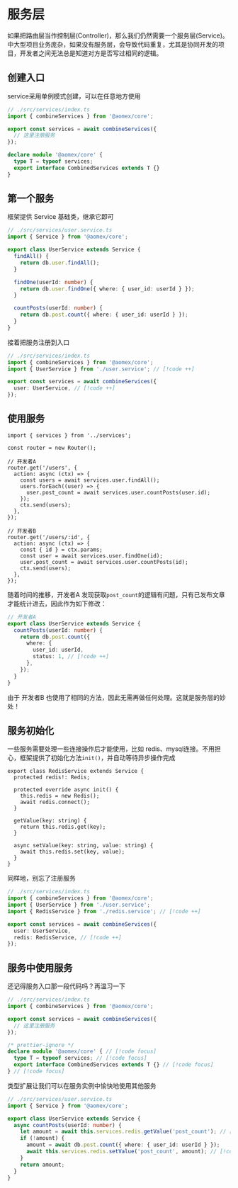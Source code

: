 # 服务层

如果把路由层当作控制层(Controller)，那么我们仍然需要一个服务层(Service)。中大型项目业务庞杂，如果没有服务层，会导致代码重复，尤其是协同开发的项目，开发者之间无法总是知道对方是否写过相同的逻辑。

## 创建入口

service采用单例模式创建，可以在任意地方使用

```typescript
// ./src/services/index.ts
import { combineServices } from '@aomex/core';

export const services = await combineServices({
  // 这里注册服务
});

declare module '@aomex/core' {
  type T = typeof services;
  export interface CombinedServices extends T {}
}
```

## 第一个服务

框架提供 Service 基础类，继承它即可

```typescript
// ./src/services/user.service.ts
import { Service } from '@aomex/core';

export class UserService extends Service {
  findAll() {
    return db.user.findAll();
  }

  findOne(userId: number) {
    return db.user.findOne({ where: { user_id: userId } });
  }

  countPosts(userId: number) {
    return db.post.count({ where: { user_id: userId } });
  }
}
```

接着把服务注册到入口

```typescript
// ./src/services/index.ts
import { combineServices } from '@aomex/core';
import { UserService } from './user.service'; // [!code ++]

export const services = await combineServices({
  user: UserService, // [!code ++]
});
```

## 使用服务

```typescript{1,10,21}
import { services } from '../services';

const router = new Router();

// 开发者A
router.get('/users', {
  action: async (ctx) => {
    const users = await services.user.findAll();
    users.forEach((user) => {
      user.post_count = await services.user.countPosts(user.id);
    });
    ctx.send(users);
  },
});

// 开发者B
router.get('/users/:id', {
  action: async (ctx) => {
    const { id } = ctx.params;
    const user = await services.user.findOne(id);
    user.post_count = await services.user.countPosts(id);
    ctx.send(users);
  },
});
```

随着时间的推移，开发者A 发现获取`post_count`的逻辑有问题，只有已发布文章才能统计进去，因此作为如下修改：

```typescript
// 开发者A
export class UserService extends Service {
  countPosts(userId: number) {
    return db.post.count({
      where: {
        user_id: userId,
        status: 1, // [!code ++]
      },
    });
  }
}
```

由于 开发者B 也使用了相同的方法，因此无需再做任何处理。这就是服务层的妙处！

## 服务初始化

一些服务需要处理一些连接操作后才能使用，比如 redis、mysql连接。不用担心，框架提供了初始化方法`init()`，并自动等待异步操作完成

```typescript{4-7}
export class RedisService extends Service {
  protected redis!: Redis;

  protected override async init() {
    this.redis = new Redis();
    await redis.connect();
  }

  getValue(key: string) {
    return this.redis.get(key);
  }

  async setValue(key: string, value: string) {
    await this.redis.set(key, value);
  }
}
```

同样地，别忘了注册服务

```typescript
// ./src/services/index.ts
import { combineServices } from '@aomex/core';
import { UserService } from './user.service';
import { RedisService } from './redis.service'; // [!code ++]

export const services = await combineServices({
  user: UserService,
  redis: RedisService, // [!code ++]
});
```

## 服务中使用服务

还记得服务入口那一段代码吗？再温习一下

```typescript
// ./src/services/index.ts
import { combineServices } from '@aomex/core';

export const services = await combineServices({
  // 这里注册服务
});

/* prettier-ignore */
declare module '@aomex/core' { // [!code focus]
  type T = typeof services; // [!code focus]
  export interface CombinedServices extends T {} // [!code focus]
} // [!code focus]
```

类型扩展让我们可以在服务实例中愉快地使用其他服务

```typescript
// ./src/services/user.service.ts
import { Service } from '@aomex/core';

export class UserService extends Service {
  async countPosts(userId: number) {
    let amount = await this.services.redis.getValue('post_count'); // [!code ++]
    if (!amount) {
      amount = await db.post.count({ where: { user_id: userId } });
      await this.services.redis.setValue('post_count', amount); // [!code ++]
    }
    return amount;
  }
}
```
